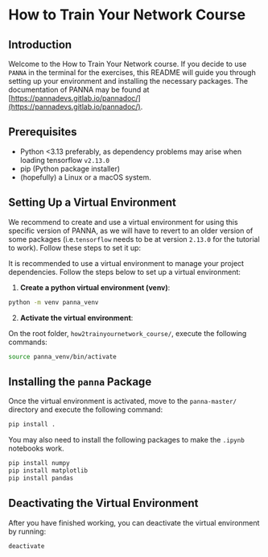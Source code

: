 # How to Train Your Network Course

## Introduction
Welcome to the How to Train Your Network course. If you decide to use `PANNA` in the terminal for the exercises, this README will guide you through setting up your environment and installing the necessary packages. The documentation of PANNA may be found at [https://pannadevs.gitlab.io/pannadoc/](https://pannadevs.gitlab.io/pannadoc/).

## Prerequisites
- Python <3.13 preferably, as dependency problems may arise when loading tensorflow `v2.13.0`
- pip (Python package installer)
- (hopefully) a Linux or a macOS system.

## Setting Up a Virtual Environment
We recommend to create and use a virtual environment for using this specific version of PANNA, as we will have to revert to an older version of some packages (i.e.`tensorflow` needs to be at version `2.13.0` for the tutorial to work). Follow these steps to set it up: 


It is recommended to use a virtual environment to manage your project dependencies. Follow the steps below to set up a virtual environment:

1. **Create a python virtual environment (venv)**:

```sh
python -m venv panna_venv
```

2. **Activate the virtual environment**:

On the root folder, `how2trainyournetwork_course/`, execute the following commands:

```sh
source panna_venv/bin/activate
```


## Installing the `panna` Package
Once the virtual environment is activated, move to the `panna-master/` directory and execute the following command:

```sh
pip install .
```

You may also need to install the following packages to make the `.ipynb` notebooks work.

```sh
pip install numpy
pip install matplotlib
pip install pandas
```

## Deactivating the Virtual Environment
After you have finished working, you can deactivate the virtual environment by running:

```sh
deactivate
```

<!-- ## Additional Resources
- [Python Virtual Environments: A Primer](https://realpython.com/python-virtual-environments-a-primer/)
- [panna Documentation](https://panna.readthedocs.io/)

## Contact
For any questions or issues, please contact the course instructor at [instructor@example.com](mailto:instructor@example.com). -->
